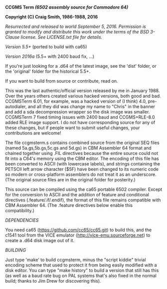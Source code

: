 
**CCGMS Term _(6502 assembly source for Commodore 64)_**

**Copyright (C) Craig Smith, 1986-1988, 2016**

*Resurrected and released to world September 5, 2016.
Permission is granted to modify and distribute this work under
the terms of the BSD 3-Clause license.
See LICENSE.txt file for details.*

*Version 5.5+* (ported to build with ca65)

*Version 2016a* (5.5+ with 2400 baud fix, ...)

If you're just looking for a .d64 of the latest image, see the 'dist' folder,
or the 'original' folder for the historical 5.5+.

If you want to build from source or contribute, read on.

This was the last authentic/official version released by me in January 1988.
Over the years others created various hacked versions, both good and bad.
CCGMSTerm 6.01, for example, was a hacked version of (I think) 4.0, pre-
autodialer, and all they did was change my name to "Chris" in the banner
and add a sda decompression wrapper so the disk image was smaller.
CCGMSTerm 7 fixed timing issues with 2400 baud and CCGMS+RLE-8.0 added RLE 
image support.  I do not have corresponding source for any of these
changes, but if people want to submit useful changes, your contributions
are welcome!

The file ccgmsterm.s contains combined source from the original SEQ files
(named 5a.gs,5b.gs,5c.gs and 5d.gs) in CBM Assembler 64 format and chained
together using .FIL directives because the entire source could not
fit into a C64's memory using the CBM editor.  The encoding of this
file has been converted to ASCII (with lowercase labels), and strings
containing the PETSCII left arrow character ($5F) have been changed
to its numeric code so modern or cross-platform assemblers do not
treat it as an underscore.  (The original source files are in the
original folder for posterity.)

This source can be compiled using the ca65 portable 6502 compiler.
Except for the conversion to ASCII and the addition of feature
and conditional directives (.feature/.if/.endif), the format of
this file remains compatible with CBM Assembler 64.
(The .feature directives below enable this compatibility.)

*DEPENDENCIES*

You need ca65 (https://github.com/cc65/cc65.git) to build this,
and the c1541 tool from the VICE emulator (http://vice-emu.sourceforge.net)
to create a .d64 disk image out of it.

*BUILDING*

Just type 'make' to build ccgmsterm, minus the "script kiddie" trivial
encoding scheme that used to protect it from being easily modified with a disk
editor.  You can type "make history" to build a version that still
has this (as well as a baud rate bug on PAL systems that's also fixed
in the normal build; thanks to Jim Drew for discovering this).



